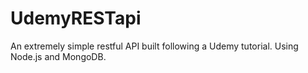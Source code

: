 # UdemyRESTapi
An extremely simple restful API built following a Udemy tutorial. Using Node.js and MongoDB.
